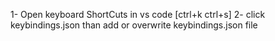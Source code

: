 1- Open keyboard ShortCuts in vs code [ctrl+k ctrl+s]
2- click keybindings.json than add or overwrite keybindings.json file
